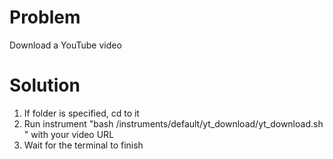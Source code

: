 # Problem

Download a YouTube video

# Solution

1. If folder is specified, cd to it
2. Run instrument "bash /instruments/default/yt_download/yt_download.sh <url>" with your video URL
3. Wait for the terminal to finish
